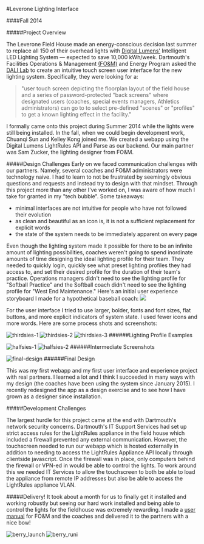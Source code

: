 #Leverone Lighting Interface

####Fall 2014

#####Project Overview

The Leverone Field House made an energy-conscious decision last summer to replace all 150 of their overhead lights with [Digital Lumens'](http://digitallumens.com/) Intelligent LED Lighting System — expected to save 10,000 kWh/week. Dartmouth's Facilities Operations & Management [(FO&M)](http://www.dartmouth.edu/~fom/) and Energy Program asked the [DALI Lab](http://dali.dartmouth.edu "DALI Home") to create an intuitive touch screen user interface for the new lighting system. Specifically, they were looking for a:
>"user touch screen depicting the floorplan layout of the field house and a series of password-protected "back screens" where designated users (coaches, special events managers, Athletics administrators) can go to to select pre-defined "scenes" or "profiles" to get a known lighting effect in the facility."

I formally came onto this project during Summer 2014 while the lights were still being installed. In the fall, when we could begin development work, Chuanqi Sun and Kelley Kong joined me. We created a webapp using the Digital Lumens LightRules API and Parse as our backend. Our main partner was Sam Zucker, the lighting designer from FO&M.

#####Design Challenges
Early on we faced communication challenges with our partners. Namely, several coaches and FO&M administrators were technology naive. I had to learn to not be frustrated by seemingly obvious questions and requests and instead try to design with that mindset. Through this project more than any other I've worked on, I was aware of how much I take for granted in my "tech bubble". Some takeaways:
* minimal interfaces are not intuitive for people who have not followed their evolution
* as clean and beautiful as an icon is, it is not a sufficient replacement for explicit words
* the state of the system needs to be immediately apparent on every page

Even though the lighting system made it possible for there to be an infinite amount of lighting possibilities, coaches weren't going to spend inordinate amounts of time designing the ideal lighting profile for their team. They needed to quickly login, quickly see what preset lighting profiles they had access to, and set their desired profile for the duration of their team's practice. Operations managers didn't need to see the lighting profile for "Softball Practice" and the Softball coach didn't need to see the lighting profile for "West End Maintenance." Here's an initial user experience storyboard I made for a hypothetical baseball coach:
![](/img/leverone_story.jpg)

For the user interface I tried to use larger, bolder, fonts and font sizes, flat buttons, and more explicit indicators of system state. I used fewer icons and more words. Here are some process shots and screenshots:

![thirdsies-1](/img/leverone_prof2.png  "work")
![thirdsies-2](/img/leverone_prof4.png  "work")
![thirdsies-3](/img/leverone_prof6.png  "work")
######Lighting Profile Examples

![halfsies-1](/img/leverone_main.jpg  "work")
![halfsies-2](/img/leverone_login.jpg  "work")
######Intermediate Screenshots

![final-design](/img/leverone-ipad.jpg "work")
######Final Design

This was my first webapp and my first user interface and experience project with real partners. I learned a lot and I think I succeeded in many ways with my design (the coaches have been using the system since January 2015). I recently redesigned the app as a design exercise and to see how I have grown as a designer since installation.

#####Development Challenges

The largest hurdle for this project came at the end with Dartmouth's network security concerns. Dartmouth's IT Support Services had set up strict access rules for the LightRules appliance in the field house which included a firewall prevented any external communication.  However, the touchscreen needed to run our webapp which is hosted externally in addition to needing to access the LightRules Appliance API locally through clientside javascript.  Once the firewall was in place, only computers behind the firewall or VPN-ed in would be able to control the lights. To work around this we needed IT Services to allow the touchscreen to both be able to load the appliance from remote IP addresses but also be able to access the LightRules appliance VLAN.

#####Delivery!
It took about a month for us to finally get it installed and working robustly but seeing our hard work installed and being able to control the lights for the fieldhouse was extremely rewarding. I made a [user manual](/img/leverone_manual.pdf) for FO&M and the coaches and delivered it to the partners with a nice bow!

![berry_launch](/img/leverone_handoff.jpg  "work")
![berry_runi](/img/leverone_installed.jpg  "work")
